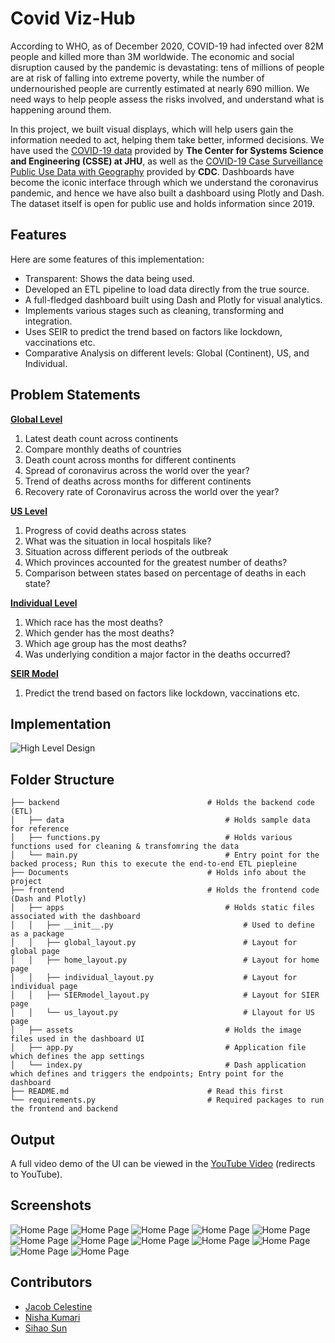 # Covid Viz-Hub

According to WHO, as of December 2020, COVID-19 had infected over 82M people and killed more than 3M worldwide. 
The economic and social disruption caused by the pandemic is devastating: tens of millions of people are at risk of 
falling into extreme poverty, while the number of undernourished people are currently estimated at nearly 690 million. 
We need ways to help people assess the risks involved, and understand what is happening around them.

In this project, we built visual displays, which will help users gain the information needed to act, helping them take 
better, informed decisions. We have used the [COVID-19 data](https://github.com/CSSEGISandData/COVID-19) provided by 
__The Center for Systems Science and Engineering (CSSE) at JHU__, as well as the 
[COVID-19 Case Surveillance Public Use Data with Geography](https://data.cdc.gov/Case-Surveillance/COVID-19-Case-Surveillance-Public-Use-Data-with-Ge/n8mc-b4w4) 
provided by __CDC__. Dashboards have become the iconic interface through which we understand the coronavirus pandemic, 
and hence we have also built a dashboard using Plotly and Dash. The dataset itself is open for public use and holds 
information since 2019.

## Features
Here are some features of this implementation:
- Transparent: Shows the data being used.
- Developed an ETL pipeline to load data directly from the true source.
- A full-fledged dashboard built using Dash and Plotly for visual analytics.
- Implements various stages such as cleaning, transforming and integration.
- Uses SEIR to predict the trend based on factors like lockdown, vaccinations etc.
- Comparative Analysis on different levels: Global (Continent), US, and Individual.

## Problem Statements
<b><u>Global Level</u></b>
<ol>
    <li>Latest death count across continents</li>
    <li>Compare monthly deaths of countries</li>
    <li>Death count across months for different continents</li>
    <li>Spread of coronavirus across the world over the year?</li>
    <li>Trend of deaths across months for different continents</li>
    <li>Recovery rate of Coronavirus across the world over the year?</li>
</ol>
<b><u>US Level</u></b>
<ol>
    <li>Progress of covid deaths across states</li>
    <li>What was the situation in local hospitals like?</li>
    <li>Situation across different periods of the outbreak</li>
    <li>Which provinces accounted for the greatest number of deaths?</li>
    <li>Comparison between states based on percentage of deaths in each state?</li>
</ol>
<b><u>Individual Level</u></b>
<ol>
    <li>Which race has the most deaths?</li>
    <li>Which gender has the most deaths?</li>
    <li>Which age group has the most deaths?</li>
    <li>Was underlying condition a major factor in the deaths occurred?</li>
</ol>
<b><u>SEIR Model</u></b>
<ol>
    <li>Predict the trend based on factors like lockdown, vaccinations etc.</li>
</ol>

## Implementation
![High Level Design](Documents/HLD.png?raw=true "High Level Design")

## Folder Structure
    ├── backend                                 # Holds the backend code (ETL)
    │   ├── data                                    # Holds sample data for reference
    │   ├── functions.py                            # Holds various functions used for cleaning & transfomring the data
    │   └── main.py                                 # Entry point for the backed process; Run this to execute the end-to-end ETL piepleine
    ├── Documents                               # Holds info about the project
    ├── frontend                                # Holds the frontend code (Dash and Plotly)
    │   ├── apps                                    # Holds static files associated with the dashboard
    │   │   ├── __init__.py                             # Used to define as a package
    │   │   ├── global_layout.py                        # Layout for global page
    │   │   ├── home_layout.py                          # Layout for home page
    │   │   ├── individual_layout.py                    # Layout for individual page
    │   │   ├── SIERmodel_layout.py                     # Layout for SIER page
    │   │   └── us_layout.py                            # Llayout for US page
    │   ├── assets                                  # Holds the image files used in the dashboard UI
    │   ├── app.py                                  # Application file which defines the app settings
    │   └── index.py                                # Dash application which defines and triggers the endpoints; Entry point for the dashboard
    ├── README.md                               # Read this first
    └── requirements.py                         # Required packages to run the frontend and backend

## Output
A full video demo of the UI can be viewed in the [YouTube Video]() (redirects to YouTube).

## Screenshots
![Home Page](Documents/home.png?raw=true)
![Home Page](Documents/global_1.png?raw=true)
![Home Page](Documents/global_2.png?raw=true)
![Home Page](Documents/global_3.png?raw=true)
![Home Page](Documents/global_4.png?raw=true)
![Home Page](Documents/us_1.png?raw=true)
![Home Page](Documents/us_2.png?raw=true)
![Home Page](Documents/us_3.png?raw=true)
![Home Page](Documents/us_4.png?raw=true)
![Home Page](Documents/individual.png?raw=true)
![Home Page](Documents/seir_1.png?raw=true)
![Home Page](Documents/seir_2.png?raw=true)

## Contributors
- [Jacob Celestine](https://jacobcelestine.com/)
- [Nisha Kumari](https://github.com/nishabbsr)
- [Sihao Sun](https://github.com/sihaosunru)

